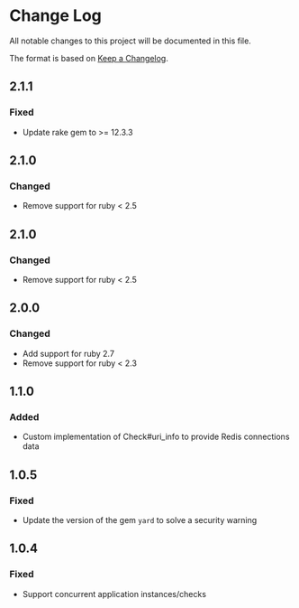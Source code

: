 # Change Log
All notable changes to this project will be documented in this file.

The format is based on [Keep a Changelog](http://keepachangelog.com/).

## 2.1.1
### Fixed
- Update rake gem to >= 12.3.3

## 2.1.0
### Changed
- Remove support for ruby < 2.5

## 2.1.0
### Changed
- Remove support for ruby < 2.5

## 2.0.0
### Changed
- Add support for ruby 2.7
- Remove support for ruby < 2.3

## 1.1.0
### Added
- Custom implementation of Check#uri_info to provide Redis connections data

## 1.0.5
### Fixed
- Update the version of the gem `yard` to solve a security warning

## 1.0.4
### Fixed
- Support concurrent application instances/checks

